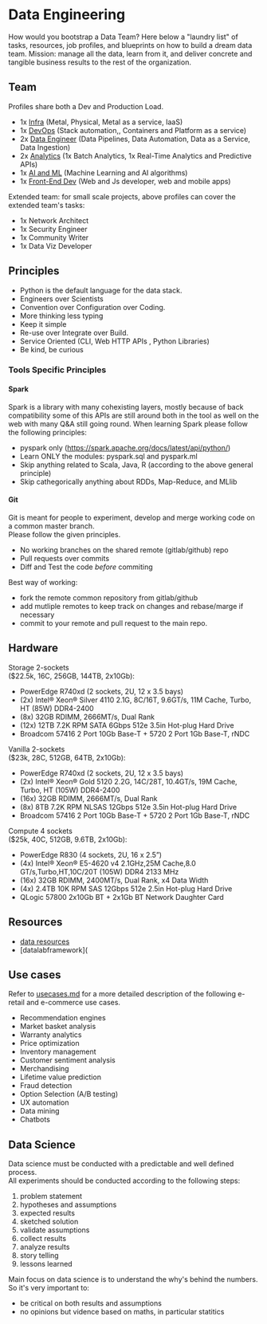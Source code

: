 # Data Engineering

How would you bootstrap a Data Team? Here below a "laundry list" of tasks, resources, job profiles, and blueprints on how to build a dream data team. Mission: manage all the data, learn from it, and deliver concrete and tangible business results to the rest of the organization.

## Team

Profiles share both a Dev and Production Load.
 - 1x [Infra](profiles/infra.md) (Metal, Physical, Metal as a service, IaaS)
 - 1x [DevOps](profiles/devops.md) (Stack automation,, Containers and Platform as a service)
 - 2x [Data Engineer](profiles/data.md) (Data Pipelines, Data Automation, Data as a Service, Data Ingestion)
 - 2x [Analytics](profiles/analytics.md) (1x Batch Analytics, 1x Real-Time Analytics and Predictive APIs)
 - 1x [AI and ML](profiles/ai.md) (Machine Learning and AI algorithms)
 - 1x [Front-End Dev](profiles/frontend.md) (Web and Js developer, web and mobile apps)

Extended team: for small scale projects, above profiles can cover the  extended team's tasks:

 - 1x Network Architect
 - 1x Security Engineer
 - 1x Community Writer
 - 1x Data Viz Developer

## Principles

 - Python is the default language for the data stack.
 - Engineers over Scientists
 - Convention over Configuration over Coding.
 - More thinking less typing
 - Keep it simple
 - Re-use over Integrate over Build.
 - Service Oriented (CLI, Web HTTP APIs , Python Libraries)
 - Be kind, be curious

### Tools Specific Principles
#### Spark
Spark is a library with many cohexisting layers, mostly because of back compatibility some of this APIs are still around both in the tool as well on the web with many Q&A still going round. When learning Spark please follow the following principles:

 - pyspark only (https://spark.apache.org/docs/latest/api/python/)
 - Learn ONLY the modules: pyspark.sql and pyspark.ml
 - Skip anything related to Scala, Java, R (according to the above general principle)
 - Skip cathegorically anything about RDDs, Map-Reduce, and MLlib
 
#### Git
Git is meant for people to experiment, develop and merge working code on a common master branch.   
Please follow the given principles. 
 - No working branches on the shared remote (gitlab/github) repo
 - Pull requests over commits
 - Diff and Test the code *before* commiting

Best way of working: 
 - fork the remote common repository from gitlab/github
 - add mutliple remotes to keep track on changes and rebase/marge if necessary
 - commit to your remote and pull request to the main repo.
 
## Hardware

Storage 2-sockets  
($22.5k, 16C, 256GB, 144TB, 2x10Gb):
  - PowerEdge R740xd (2 sockets, 2U, 12 x 3.5 bays)
  - (2x) Intel® Xeon® Silver 4110 2.1G, 8C/16T, 9.6GT/s, 11M Cache, Turbo, HT (85W) DDR4-2400
  - (8x) 32GB RDIMM, 2666MT/s, Dual Rank
  - (12x) 12TB 7.2K RPM SATA 6Gbps 512e 3.5in Hot-plug Hard Drive
  - Broadcom 57416 2 Port 10Gb Base-T + 5720 2 Port 1Gb Base-T, rNDC

Vanilla 2-sockets  
($23k, 28C, 512GB, 64TB, 2x10Gb):
  - PowerEdge R740xd (2 sockets, 2U, 12 x 3.5 bays)
  - (2x) Intel® Xeon® Gold 5120 2.2G, 14C/28T, 10.4GT/s, 19M Cache, Turbo, HT (105W) DDR4-2400
  - (16x) 32GB RDIMM, 2666MT/s, Dual Rank
  - (8x) 8TB 7.2K RPM NLSAS 12Gbps 512e 3.5in Hot-plug Hard Drive
  - Broadcom 57416 2 Port 10Gb Base-T + 5720 2 Port 1Gb Base-T, rNDC

Compute 4 sockets  
($25k, 40C, 512GB, 9.6TB, 2x10Gb):
  - PowerEdge R830 (4 sockets, 2U, 16 x 2.5”)
  - (4x) Intel® Xeon® E5-4620 v4 2.1GHz,25M Cache,8.0 GT/s,Turbo,HT,10C/20T (105W) DDR4 2133 MHz
  - (16x) 32GB RDIMM, 2400MT/s, Dual Rank, x4 Data Width
  - (4x) 2.4TB 10K RPM SAS 12Gbps 512e 2.5in Hot-plug Hard Drive
  - QLogic 57800 2x10Gb BT + 2x1Gb BT Network Daughter Card

## Resources
 - [data resources](resources.md)
 - [datalabframework](

## Use cases
Refer to [usecases.md](usecases.md) for a more detailed description of the following e-retail and e-commerce use cases.

 -  Recommendation engines
 -  Market basket analysis
 -  Warranty analytics
 -  Price optimization
 -  Inventory management
 -  Customer sentiment analysis
 -  Merchandising
 -  Lifetime value prediction
 -  Fraud detection
 -  Option Selection (A/B testing)
 -  UX automation
 -  Data mining
 -  Chatbots

## Data Science
Data science must be conducted with a predictable and well defined process.  
All experiments should be conducted according to the following steps:

 1. problem statement
 2. hypotheses and assumptions
 3. expected results
 4. sketched solution
 5. validate assumptions
 6. collect results
 7. analyze results
 8. story telling
 9. lessons learned
 
Main focus on data science is to understand the why's behind the numbers. So it's very important to:
 - be critical on both results and assumptions
 - no opinions but vidence based on maths, in particular statitics
 
